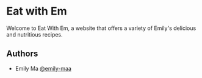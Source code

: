 # Eat with Em

Welcome to Eat With Em, a website that offers a variety of Emily's delicious and nutritious recipes.

## Authors
- Emily Ma [@emily-maa](https://github.com/emily-maa)